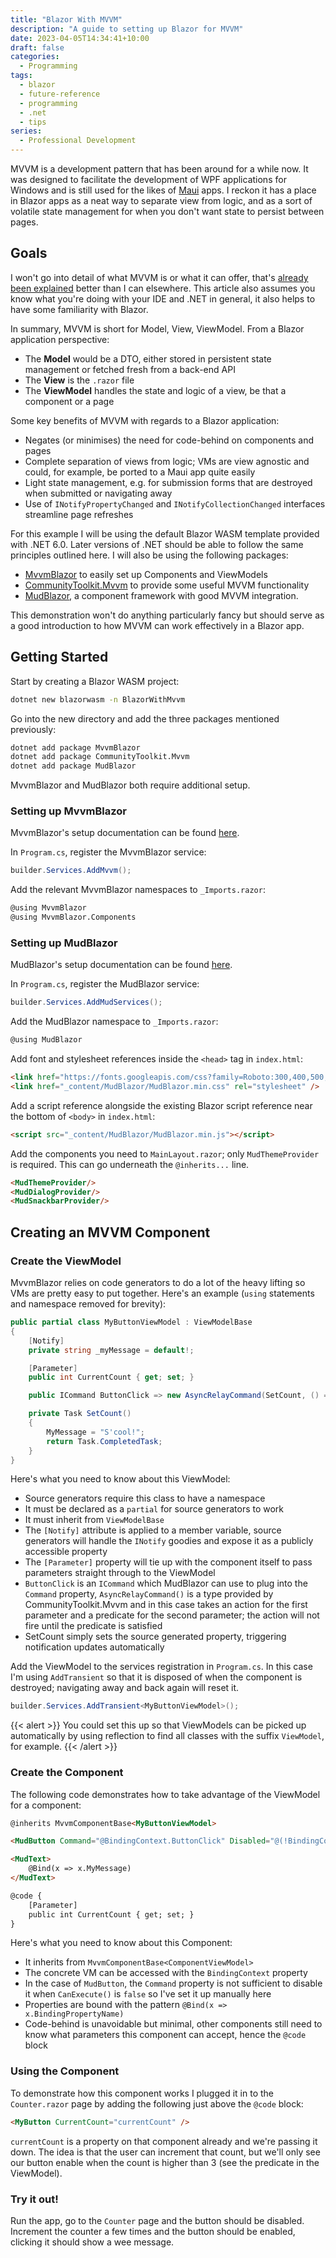 ```yaml
---
title: "Blazor With MVVM"
description: "A guide to setting up Blazor for MVVM"
date: 2023-04-05T14:34:41+10:00
draft: false
categories:
  - Programming
tags:
  - blazor
  - future-reference
  - programming
  - .net
  - tips
series:
  - Professional Development
---
```

MVVM is a development pattern that has been around for a while now. It was designed to facilitate the development of WPF applications for Windows and is still used for the likes of [Maui](https://learn.microsoft.com/en-us/dotnet/architecture/maui/mvvm) apps. I reckon it has a place in Blazor apps as a neat way to separate view from logic, and as a sort of volatile state management for when you don't want state to persist between pages.

<!--more-->

## Goals
I won't go into detail of what MVVM is or what it can offer, that's [already been explained](https://learn.microsoft.com/en-us/dotnet/architecture/maui/mvvm) better than I can elsewhere. This article also assumes you know what you're doing with your IDE and .NET in general, it also helps to have some familiarity with Blazor.

In summary, MVVM is short for Model, View, ViewModel. From a Blazor application perspective:
- The **Model** would be a DTO, either stored in persistent state management or fetched fresh from a back-end API
- The **View** is the `.razor` file
- The **ViewModel** handles the state and logic of a view, be that a component or a page

Some key benefits of MVVM with regards to a Blazor application:
- Negates (or minimises) the need for code-behind on components and pages
- Complete separation of views from logic; VMs are view agnostic and could, for example, be ported to a Maui app quite easily
- Light state management, e.g. for submission forms that are destroyed when submitted or navigating away
- Use of `INotifyPropertyChanged` and `INotifyCollectionChanged` interfaces streamline page refreshes

For this example I will be using the default Blazor WASM template provided with .NET 6.0. Later versions of .NET should be able to follow the same principles outlined here. I will also be using the following packages:
- [MvvmBlazor](https://www.nuget.org/packages/MvvmBlazor) to easily set up Components and ViewModels
- [CommunityToolkit.Mvvm](https://www.nuget.org/packages/CommunityToolkit.Mvvm) to provide some useful MVVM functionality
- [MudBlazor](https://www.nuget.org/packages/MudBlazor), a component framework with good MVVM integration.

This demonstration won't do anything particularly fancy but should serve as a good introduction to how MVVM can work effectively in a Blazor app.

## Getting Started
Start by creating a Blazor WASM project:
``` bash
dotnet new blazorwasm -n BlazorWithMvvm
```

Go into the new directory and add the three packages mentioned previously:
``` bash
dotnet add package MvvmBlazor
dotnet add package CommunityToolkit.Mvvm
dotnet add package MudBlazor
```

MvvmBlazor and MudBlazor both require additional setup.

### Setting up MvvmBlazor
MvvmBlazor's setup documentation can be found [here](https://github.com/klemmchr/MvvmBlazor).

In `Program.cs`, register the MvvmBlazor service:
``` c#
builder.Services.AddMvvm();
```

Add the relevant MvvmBlazor namespaces to `_Imports.razor`:
``` html
@using MvvmBlazor
@using MvvmBlazor.Components
```

### Setting up MudBlazor
MudBlazor's setup documentation can be found [here](https://www.mudblazor.com/getting-started/installation).

In `Program.cs`, register the MudBlazor service:
``` c#
builder.Services.AddMudServices();
```

Add the MudBlazor namespace to `_Imports.razor`:
``` html
@using MudBlazor
```

Add font and stylesheet references inside the `<head>` tag in `index.html`:
``` html
<link href="https://fonts.googleapis.com/css?family=Roboto:300,400,500,700&display=swap" rel="stylesheet" />
<link href="_content/MudBlazor/MudBlazor.min.css" rel="stylesheet" />
```

Add a script reference alongside the existing Blazor script reference near the bottom of `<body>` in `index.html`:
``` html
<script src="_content/MudBlazor/MudBlazor.min.js"></script>
```

Add the components you need to `MainLayout.razor`; only `MudThemeProvider` is required. This can go underneath the `@inherits...` line.
``` html
<MudThemeProvider/>
<MudDialogProvider/>
<MudSnackbarProvider/>
```

## Creating an MVVM Component

### Create the ViewModel
MvvmBlazor relies on code generators to do a lot of the heavy lifting so VMs are pretty easy to put together. Here's an example (`using` statements and namespace removed for brevity):
``` c#
public partial class MyButtonViewModel : ViewModelBase
{
    [Notify]
    private string _myMessage = default!;

    [Parameter]
    public int CurrentCount { get; set; }

    public ICommand ButtonClick => new AsyncRelayCommand(SetCount, () => CurrentCount > 3);

    private Task SetCount()
    {
        MyMessage = "S'cool!";
        return Task.CompletedTask;
    }
}
```
Here's what you need to know about this ViewModel:
- Source generators require this class to have a namespace
- It must be declared as a `partial` for source generators to work
- It must inherit from `ViewModelBase`
- The `[Notify]` attribute is applied to a member variable, source generators will handle the `INotify` goodies and expose it as a publicly accessible property
- The `[Parameter]` property will tie up with the component itself to pass parameters straight through to the ViewModel
- `ButtonClick` is an `ICommand` which MudBlazor can use to plug into the `Command` property, `AsyncRelayCommand()` is a type provided by CommunityToolkit.Mvvm and in this case takes an action for the first parameter and a predicate for the second parameter; the action will not fire until the predicate is satisfied
- SetCount simply sets the source generated property, triggering notification updates automatically

Add the ViewModel to the services registration in `Program.cs`. In this case I'm using `AddTransient` so that it is disposed of when the component is destroyed; navigating away and back again will reset it.
``` c#
builder.Services.AddTransient<MyButtonViewModel>();
```

{{< alert >}}
You could set this up so that ViewModels can be picked up automatically by using reflection to find all classes with the suffix `ViewModel`, for example.
{{< /alert >}}

### Create the Component
The following code demonstrates how to take advantage of the ViewModel for a component:
``` html
@inherits MvvmComponentBase<MyButtonViewModel>

<MudButton Command="@BindingContext.ButtonClick" Disabled="@(!BindingContext.ButtonClick.CanExecute(null))">Is it cool?</MudButton>

<MudText>
    @Bind(x => x.MyMessage)
</MudText>

@code {
    [Parameter]
    public int CurrentCount { get; set; }
}
```

Here's what you need to know about this Component:
- It inherits from `MvvmComponentBase<ComponentViewModel>`
- The concrete VM can be accessed with the `BindingContext` property
- In the case of `MudButton`, the `Command` property is not sufficient to disable it when `CanExecute()` is `false` so I've set it up manually here
- Properties are bound with the pattern `@Bind(x => x.BindingPropertyName)`
- Code-behind is unavoidable but minimal, other components still need to know what parameters this component can accept, hence the `@code` block

### Using the Component
To demonstrate how this component works I plugged it in to the `Counter.razor` page by adding the following just above the `@code` block:
``` html
<MyButton CurrentCount="currentCount" />
```

`currentCount` is a property on that component already and we're passing it down. The idea is that the user can increment that count, but we'll only see our button enable when the count is higher than 3 (see the predicate in the ViewModel).

### Try it out!
Run the app, go to the `Counter` page and the button should be disabled. Increment the counter a few times and the button should be enabled, clicking it should show a wee message.